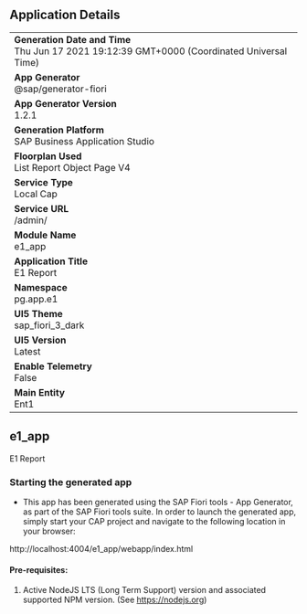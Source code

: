 ## Application Details
|               |
| ------------- |
|**Generation Date and Time**<br>Thu Jun 17 2021 19:12:39 GMT+0000 (Coordinated Universal Time)|
|**App Generator**<br>@sap/generator-fiori|
|**App Generator Version**<br>1.2.1|
|**Generation Platform**<br>SAP Business Application Studio|
|**Floorplan Used**<br>List Report Object Page V4|
|**Service Type**<br>Local Cap|
|**Service URL**<br>/admin/
|**Module Name**<br>e1_app|
|**Application Title**<br>E1 Report|
|**Namespace**<br>pg.app.e1|
|**UI5 Theme**<br>sap_fiori_3_dark|
|**UI5 Version**<br>Latest|
|**Enable Telemetry**<br>False|
|**Main Entity**<br>Ent1|

## e1_app

E1 Report

### Starting the generated app

-   This app has been generated using the SAP Fiori tools - App Generator, as part of the SAP Fiori tools suite.  In order to launch the generated app, simply start your CAP project and navigate to the following location in your browser:

http://localhost:4004/e1_app/webapp/index.html

#### Pre-requisites:

1. Active NodeJS LTS (Long Term Support) version and associated supported NPM version.  (See https://nodejs.org)


